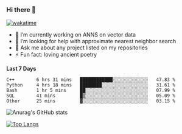 ### Hi there 👋

[![wakatime](https://wakatime.com/badge/user/8906da98-c623-4aff-ac00-99cb42e09b38.svg)](https://wakatime.com/@8906da98-c623-4aff-ac00-99cb42e09b38)

- 🔭 I’m currently working on ANNS on vector data
- 🤔 I’m looking for help with approximate nearest neighbor search
- 💬 Ask me about any project listed on my repositories
- ⚡ Fun fact: loving ancient poetry


**Last 7 Days**
<!--START_SECTION:waka-->

```text
C++        6 hrs 31 mins   ████████████░░░░░░░░░░░░░   47.83 %
Python     4 hrs 18 mins   ████████░░░░░░░░░░░░░░░░░   31.61 %
Bash       1 hr 5 mins     ██░░░░░░░░░░░░░░░░░░░░░░░   07.99 %
SQL        41 mins         █▒░░░░░░░░░░░░░░░░░░░░░░░   05.09 %
Other      25 mins         ▓░░░░░░░░░░░░░░░░░░░░░░░░   03.15 %
```

<!--END_SECTION:waka-->

![Anurag's GitHub stats](https://github-readme-stats.vercel.app/api?username=matchyc&count_private=true&show_icons=true&theme=vue)

[![Top Langs](https://github-readme-stats.vercel.app/api/top-langs/?username=matchyc&langs_count=4&&hide=perl,raku,html,javascript,shell,roff,prolog)](https://github.com/anuraghazra/github-readme-stats)
